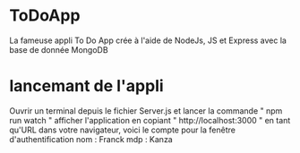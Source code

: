 # ToDoApp

La fameuse appli To Do App crée à l'aide de NodeJs, JS et Express avec la base de donnée MongoDB

# lancemant de l'appli

Ouvrir un terminal depuis le fichier Server.js et lancer la commande " npm run watch " 
afficher l'application en copiant " http://localhost:3000 " en tant qu'URL dans votre navigateur,
voici le compte pour la fenêtre d'authentification 
nom : Franck
mdp : Kanza
